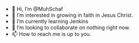 - 👋 Hi, I’m @MuhSchaf
- 👀 I’m interested in growing in faith in Jesus Christ.
- 🌱 I’m currently learning Jenkins
- 💞️ I’m looking to collaborate on nothing right now.
- 📫 How to reach me is up to you.

<!---
MuhSchaf/MuhSchaf is a ✨ special ✨ repository because its `README.md` (this file) appears on your GitHub profile.
You can click the Preview link to take a look at your changes.
--->
